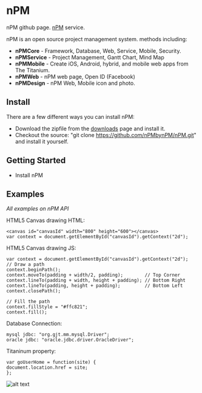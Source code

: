# nPM

nPM github page. [nPM](http://solar4.ssu.ac.kr:8080) service.

nPM is an open source project management system. methods including:

  * **nPMCore** - Framework, Database, Web, Service, Mobile, Security.
  * **nPMService** - Project Management, Gantt Chart, Mind Map
  * **nPMMobile** - Create iOS, Android, hybrid, and mobile web apps from The Titanium.
  * **nPMWeb** - nPM web page, Open ID (Facebook)
  * **nPMDesign** - nPM Web, Mobile icon and photo.

## Install
There are a few different ways you can install nPM:

* Download the zipfile from the [downloads](http://npmbynpm.github.com/nPM) page and install it. 
* Checkout the source: "git clone https://github.com/nPMbynPM/nPM.git" and install it yourself.
   
## Getting Started
 * Install nPM
 

## Examples
*All examples on nPM API*

HTML5 Canvas drawing HTML:

    <canvas id="canvasId" width="800" height="600"></canvas>
    var context = document.getElementById("canvasId").getContext("2d");

HTML5 Canvas drawing JS:

    var context = document.getElementById("canvasId").getContext("2d");
    // Draw a path
    context.beginPath();
    context.moveTo(padding + width/2, padding);        // Top Corner
    context.lineTo(padding + width, height + padding); // Bottom Right
    context.lineTo(padding, height + padding);         // Bottom Left
    context.closePath();

    // Fill the path
    context.fillStyle = "#ffc821";
    context.fill();

Database Connection:

    mysql jdbc: "org.gjt.mm.mysql.Driver"; 
    oracle jdbc: "oracle.jdbc.driver.OracleDriver";

Titaninum property:

    var goUserHome = function(site) {
    document.location.href = site;
    };




![alt text](http://2.bp.blogspot.com/-c4Wzf-Ff4c8/T3ENzYRc6EI/AAAAAAAABPQ/gHO9Bw09Q-s/s1600/Alyssa-Cartwheel.gif "funny nPM")

